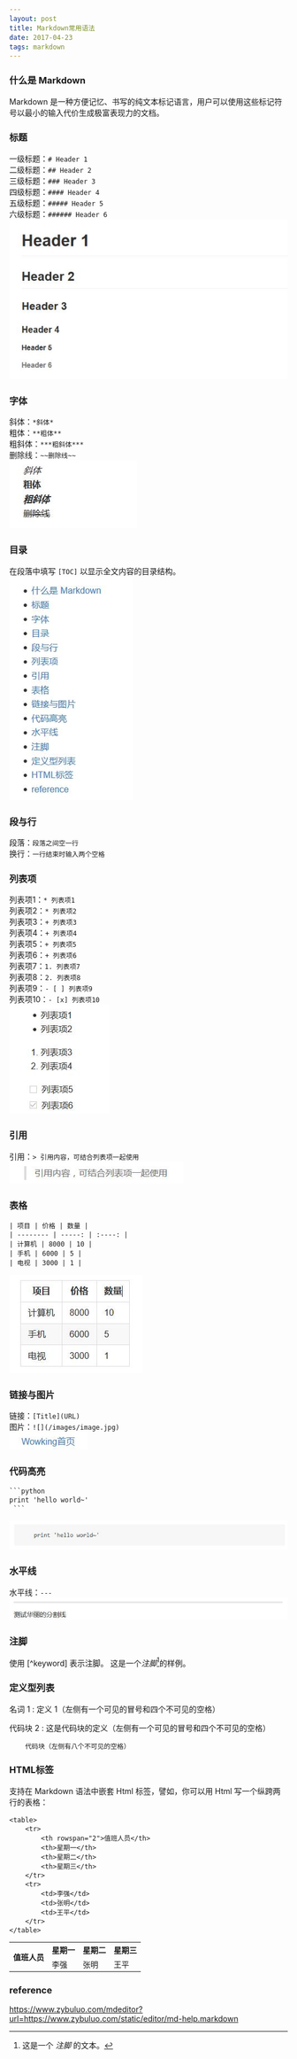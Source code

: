 ```yaml
---
layout: post
title: Markdown常用语法
date: 2017-04-23 
tags: markdown
---
```


### 什么是 Markdown
Markdown 是一种方便记忆、书写的纯文本标记语言，用户可以使用这些标记符号以最小的输入代价生成极富表现力的文档。  

### 标题 
一级标题：`# Header 1`  
二级标题：`## Header 2`           
三级标题：`### Header 3`           
四级标题：`#### Header 4`           
五级标题：`##### Header 5`            
六级标题：`###### Header 6`  
![标题](/images/posts/markdown_syntax/header.jpg)

### 字体
斜体：`*斜体*`  
粗体：`**粗体**`  
粗斜体：`***粗斜体***`  
删除线：`~~删除线~~`  
![字体](/images/posts/markdown_syntax/font.jpg)

### 目录
在段落中填写 `[TOC]` 以显示全文内容的目录结构。
![目录](/images/posts/markdown_syntax/catalogue.jpg)

### 段与行
段落：`段落之间空一行`  
换行：`一行结束时输入两个空格`  

### 列表项
列表项1：`* 列表项1`  
列表项2：`* 列表项2`  
列表项3：`+ 列表项3`  
列表项4：`+ 列表项4`  
列表项5：`+ 列表项5`  
列表项6：`+ 列表项6`  
列表项7：`1. 列表项7`  
列表项8：`2. 列表项8`  
列表项9：`- [ ] 列表项9`  
列表项10：`- [x] 列表项10`  
![列表项](/images/posts/markdown_syntax/list.jpg)

### 引用
引用：`> 引用内容，可结合列表项一起使用`  
![引用](/images/posts/markdown_syntax/reference.jpg)

### 表格
    | 项目 | 价格 | 数量 |
    | -------- | -----: | :----: |
    | 计算机 | 8000 | 10 |
    | 手机 | 6000 | 5 |
    | 电视 | 3000 | 1 |

![表格](/images/posts/markdown_syntax/table.jpg)

### 链接与图片
链接：`[Title](URL)`  
图片：`![](/images/image.jpg)`  
![链接](/images/posts/markdown_syntax/link.jpg)

### 代码高亮
    ```python
    print 'hello world~'
     ```

![代码](/images/posts/markdown_syntax/code.jpg)

### 水平线
水平线：`---`  
![水平线](/images/posts/markdown_syntax/horizontal_rules.jpg)  

### 注脚
使用 [^keyword] 表示注脚。
这是一个*注脚*[^footnote]的样例。

### 定义型列表

名词 1
:   定义 1（左侧有一个可见的冒号和四个不可见的空格）

代码块 2
:   这是代码块的定义（左侧有一个可见的冒号和四个不可见的空格）

        代码块（左侧有八个不可见的空格）

### HTML标签
支持在 Markdown 语法中嵌套 Html 标签，譬如，你可以用 Html 写一个纵跨两行的表格：

    <table>
        <tr>
            <th rowspan="2">值班人员</th>
            <th>星期一</th>
            <th>星期二</th>
            <th>星期三</th>
        </tr>
        <tr>
            <td>李强</td>
            <td>张明</td>
            <td>王平</td>
        </tr>
    </table>

<table>
    <tr>
        <th rowspan="2">值班人员</th>
        <th>星期一</th>
        <th>星期二</th>
        <th>星期三</th>
    </tr>
    <tr>
        <td>李强</td>
        <td>张明</td>
        <td>王平</td>
    </tr>
</table>


### reference
https://www.zybuluo.com/mdeditor?url=https://www.zybuluo.com/static/editor/md-help.markdown
  
  
[^footnote]: 这是一个 *注脚* 的文本。